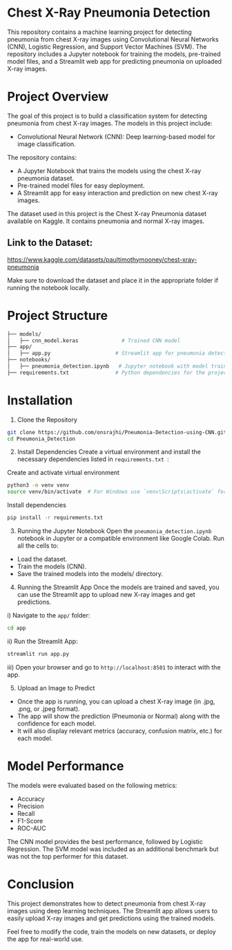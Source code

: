 # Chest X-Ray Pneumonia Detection
This repository contains a machine learning project for detecting pneumonia from chest X-ray images using Convolutional Neural Networks (CNN), Logistic Regression, and Support Vector Machines (SVM). The repository includes a Jupyter notebook for training the models, pre-trained model files, and a Streamlit web app for predicting pneumonia on uploaded X-ray images.

# Project Overview
The goal of this project is to build a classification system for detecting pneumonia from chest X-ray images. The models in this project include:

- Convolutional Neural Network (CNN): Deep learning-based model for image classification.

The repository contains:

- A Jupyter Notebook that trains the models using the chest X-ray pneumonia dataset.
- Pre-trained model files for easy deployment.
- A Streamlit app for easy interaction and prediction on new chest X-ray images.

The dataset used in this project is the Chest X-ray Pneumonia dataset available on Kaggle. It contains pneumonia and normal X-ray images.

## Link to the Dataset:
https://www.kaggle.com/datasets/paultimothymooney/chest-xray-pneumonia

Make sure to download the dataset and place it in the appropriate folder if running the notebook locally.

# Project Structure
```bash
├── models/
│   ├── cnn_model.keras              # Trained CNN model
├── app/
│   ├── app.py                     # Streamlit app for pneumonia detection
├── notebooks/
│   ├── pneumonia_detection.ipynb   # Jupyter notebook with model training and comparisons
├── requirements.txt               # Python dependencies for the project
```

# Installation
1. Clone the Repository
```bash
git clone https://github.com/onsrajhi/Pneumonia-Detection-using-CNN.git
cd Pneumonia_Detection
```
2. Install Dependencies
Create a virtual environment and install the necessary dependencies listed in `requirements.txt `:

Create and activate virtual environment
```bash
python3 -m venv venv
source venv/bin/activate  # For Windows use `venv\Scripts\activate` for linux
```

Install dependencies
```bash
pip install -r requirements.txt
```

3. Running the Jupyter Notebook
Open the `pneumonia_detection.ipynb` notebook in Jupyter or a compatible environment like Google Colab.
Run all the cells to:
- Load the dataset.
- Train the models (CNN).
- Save the trained models into the models/ directory.

4. Running the Streamlit App
Once the models are trained and saved, you can use the Streamlit app to upload new X-ray images and get predictions.

i) Navigate to the `app/` folder:
```bash
cd app
```

ii) Run the Streamlit App:
```bash
streamlit run app.py
```

iii) Open your browser and go to `http://localhost:8501` to interact with the app.

5.  Upload an Image to Predict
- Once the app is running, you can upload a chest X-ray image (in .jpg, .png, or .jpeg format).
- The app will show the prediction (Pneumonia or Normal) along with the confidence for each model.
- It will also display relevant metrics (accuracy, confusion matrix, etc.) for each model.

# Model Performance
The models were evaluated based on the following metrics:

- Accuracy
- Precision
- Recall
- F1-Score
- ROC-AUC


The CNN model provides the best performance, followed by Logistic Regression. The SVM model was included as an additional benchmark but was not the top performer for this dataset.

# Conclusion
This project demonstrates how to detect pneumonia from chest X-ray images using deep learning techniques. The Streamlit app allows users to easily upload X-ray images and get predictions using the trained models.

Feel free to modify the code, train the models on new datasets, or deploy the app for real-world use.

